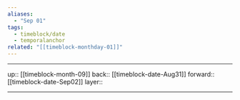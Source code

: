 ```yaml
---
aliases:
  - "Sep 01"
tags:
  - timeblock/date
  - temporalanchor
related: "[[timeblock-monthday-01]]"
---
```




***

up:: [[timeblock-month-09]]
back:: [[timeblock-date-Aug31]]
forward:: [[timeblock-date-Sep02]]
layer:: 

***
